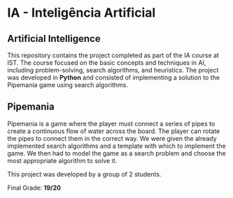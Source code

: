# IA - Inteligência Artificial
## Artificial Intelligence

This repository contains the project completed as part of the IA course at IST. The course focused on the basic concepts and techniques in AI, including problem-solving, search algorithms, and heuristics. The project was developed in **Python** and consisted of implementing a solution to the Pipemania game using search algorithms.

## Pipemania

Pipemania is a game where the player must connect a series of pipes to create a continuous flow of water across the board. The player can rotate the pipes to connect them in the correct way. We were given the already implemented search algorithms and a template with which to implement the game. We then had to model the game as a search problem and choose the most appropriate algorithm to solve it.

This project was developed by a group of 2 students.

Final Grade: **19/20**